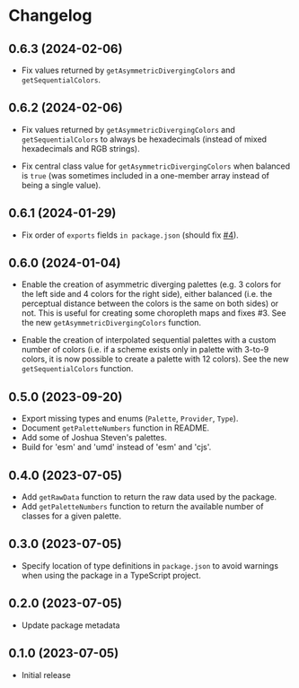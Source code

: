 # Changelog

## 0.6.3 (2024-02-06)

- Fix values returned by `getAsymmetricDivergingColors` and `getSequentialColors`.

## 0.6.2 (2024-02-06)

- Fix values returned by `getAsymmetricDivergingColors` and `getSequentialColors` to always be hexadecimals (instead of mixed hexadecimals and RGB strings).

- Fix central class value for `getAsymmetricDivergingColors` when balanced is `true` (was sometimes included in a one-member array instead of being a single value).

## 0.6.1 (2024-01-29)

- Fix order of `exports` fields `in package.json` (should fix [#4](https://github.com/riatelab/dicopal.js/issues/4)).

## 0.6.0 (2024-01-04)

- Enable the creation of asymmetric diverging palettes (e.g. 3 colors for the left side and 4 colors for the right side), either
  balanced (i.e. the perceptual distance between the colors is the same on both sides) or not. This is useful for creating
  some choropleth maps and fixes #3. See the new `getAsymmetricDivergingColors` function.

- Enable the creation of interpolated sequential palettes with a custom number of colors (i.e. if a scheme exists only in
  palette with 3-to-9 colors, it is now possible to create a palette with 12 colors). See the new `getSequentialColors` function.

## 0.5.0 (2023-09-20)

- Export missing types and enums (`Palette`, `Provider`, `Type`).
- Document `getPaletteNumbers` function in README.
- Add some of Joshua Steven's palettes.
- Build for 'esm' and 'umd' instead of 'esm' and 'cjs'.

## 0.4.0 (2023-07-05)

- Add `getRawData` function to return the raw data used by the package.
- Add `getPaletteNumbers` function to return the available number of classes for a given palette.

## 0.3.0 (2023-07-05)

- Specify location of type definitions in `package.json` to avoid warnings when using the package in a TypeScript project.

## 0.2.0 (2023-07-05)

- Update package metadata

## 0.1.0 (2023-07-05)

- Initial release
